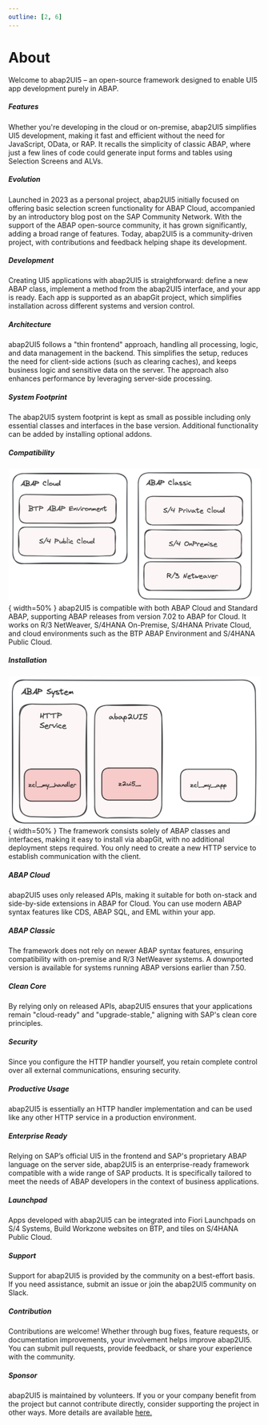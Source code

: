 ```yaml
---
outline: [2, 6]
---
```

# About
Welcome to abap2UI5 – an open-source framework designed to enable UI5 app development purely in ABAP. 

##### Features
Whether you're developing in the cloud or on-premise, abap2UI5 simplifies UI5 development, making it fast and efficient without the need for JavaScript, OData, or RAP. It recalls the simplicity of classic ABAP, where just a few lines of code could generate input forms and tables using Selection Screens and ALVs.

##### Evolution
Launched in 2023 as a personal project, abap2UI5 initially focused on offering basic selection screen functionality for ABAP Cloud, accompanied by an introductory blog post on the SAP Community Network. With the support of the ABAP open-source community, it has grown significantly, adding a broad range of features. Today, abap2UI5 is a community-driven project, with contributions and feedback helping shape its development.

##### Development
Creating UI5 applications with abap2UI5 is straightforward: define a new ABAP class, implement a method from the abap2UI5 interface, and your app is ready. Each app is supported as an abapGit project, which simplifies installation across different systems and version control. 

##### Architecture
abap2UI5 follows a "thin frontend" approach, handling all processing, logic, and data management in the backend. This simplifies the setup, reduces the need for client-side actions (such as clearing caches), and keeps business logic and sensitive data on the server. The approach also enhances performance by leveraging server-side processing.

##### System Footprint
The abap2UI5 system footprint is kept as small as possible including only essential classes and interfaces in the base version. Additional functionality can be added by installing optional addons.

##### Compatibility
![alt text](image-15.png){ width=50% }
abap2UI5 is compatible with both ABAP Cloud and Standard ABAP, supporting ABAP releases from version 7.02 to ABAP for Cloud. It works on R/3 NetWeaver, S/4HANA On-Premise, S/4HANA Private Cloud, and cloud environments such as the BTP ABAP Environment and S/4HANA Public Cloud.

##### Installation
![alt text](image-14.png){ width=50% }
The framework consists solely of ABAP classes and interfaces, making it easy to install via abapGit, with no additional deployment steps required. You only need to create a new HTTP service to establish communication with the client.

##### ABAP Cloud
abap2UI5 uses only released APIs, making it suitable for both on-stack and side-by-side extensions in ABAP for Cloud. You can use modern ABAP syntax features like CDS, ABAP SQL, and EML within your app.

##### ABAP Classic
The framework does not rely on newer ABAP syntax features, ensuring compatibility with on-premise and R/3 NetWeaver systems. A downported version is available for systems running ABAP versions earlier than 7.50.

##### Clean Core
By relying only on released APIs, abap2UI5 ensures that your applications remain "cloud-ready" and "upgrade-stable," aligning with SAP's clean core principles.

##### Security
Since you configure the HTTP handler yourself, you retain complete control over all external communications, ensuring security.

##### Productive Usage
abap2UI5 is essentially an HTTP handler implementation and can be used like any other HTTP service in a production environment.

##### Enterprise Ready
Relying on SAP’s official UI5 in the frontend and SAP's proprietary ABAP language on the server side, abap2UI5 is an enterprise-ready framework compatible with a wide range of SAP products. It is specifically tailored to meet the needs of ABAP developers in the context of business applications.

##### Launchpad
Apps developed with abap2UI5 can be integrated into Fiori Launchpads on S/4 Systems, Build Workzone websites on BTP, and tiles on S/4HANA Public Cloud.

##### Support
Support for abap2UI5 is provided by the community on a best-effort basis. If you need assistance, submit an issue or join the abap2UI5 community on Slack.

##### Contribution
Contributions are welcome! Whether through bug fixes, feature requests, or documentation improvements, your involvement helps improve abap2UI5. You can submit pull requests, provide feedback, or share your experience with the community.

##### Sponsor
abap2UI5 is maintained by volunteers. If you or your company benefit from the project but cannot contribute directly, consider supporting the project in other ways. More details are available [here.](/resources/sponsor)
